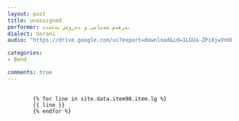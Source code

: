 ```yaml
---
layout: post
title: unassigned
performer: بەرهەم شەمامی و دەروێش نەغەدە
dialect: Sorani
audio: "https://drive.google.com/uc?export=download&id=1LGUa-ZPi8jwVnUEhYZcpl3GErnZVL6Tr"

categories:
- Bend

comments: true
---
```


<div class="language-plaintext highlighter-rouge">
    <div class="highlight">
        <pre class="highlight">
            <code>
        {% for line in site.data.item98.item.lg %}
        {{ line }}
        {% endfor %}
            </code>
        </pre>
    </div>
</div>

